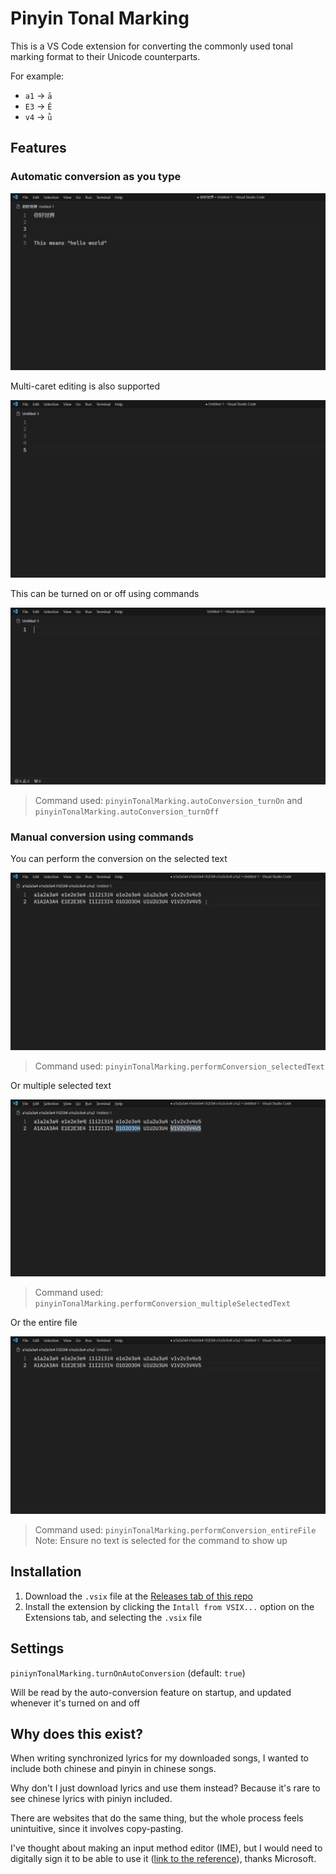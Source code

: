 # Pinyin Tonal Marking

This is a VS Code extension for converting the commonly used tonal marking format to their Unicode counterparts.

For example:
- `a1` -> `ā`
- `E3` -> `Ě`
- `v4` -> `ǜ`



## Features

### Automatic conversion as you type

![Demo of typing pinyin using Piniyn Tonal Marking](docs/Auto%20conversion%20-%20hello%20world.webp)

Multi-caret editing is also supported

![Demo of using Pinyin Tonal Marking with multiple cursors](docs/Auto%20conversion%20-%20multiple%20cursors.webp)

This can be turned on or off using commands

![Demo of turning Pinyin Tonal Marking's auto-conversion on and off](docs/Auto%20conversion%20-%20turn%20on%20and%20off.webp)

> Command used: `pinyinTonalMarking.autoConversion_turnOn` and `pinyinTonalMarking.autoConversion_turnOff`



### Manual conversion using commands

You can perform the conversion on the selected text

![Demo of using Pinyin Tonal Marking's manual conversion on a selected text](docs/Manual%20conversion%20-%20selected%20text.webp)

> Command used: `pinyinTonalMarking.performConversion_selectedText`



Or multiple selected text

![Demo of using Pinyin Tonal Marking's manual conversion on multiple selected text](docs/Manual%20conversion%20-%20multiple%20selected%20text.webp)

> Command used: `pinyinTonalMarking.performConversion_multipleSelectedText`



Or the entire file

![Demo of using Pinyin Tonal Marking's manual conversion on an entire file](docs/Manual%20conversion%20-%20entire%20file.webp)

> Command used: `pinyinTonalMarking.performConversion_entireFile`
> Note: Ensure no text is selected for the command to show up



## Installation

1. Download the `.vsix` file at the [Releases tab of this repo](https://github.com/ARipeAppleByYoursTruly/pinyin-tonal-marking/releases)
2. Install the extension by clicking the `Intall from VSIX...` option on the Extensions tab, and selecting the `.vsix` file



## Settings

`piniynTonalMarking.turnOnAutoConversion` (default: `true`)

Will be read by the auto-conversion feature on startup, and updated whenever it's turned on and off



## Why does this exist?

When writing synchronized lyrics for my downloaded songs, I wanted to include both chinese and pinyin in chinese songs.

Why don't I just download lyrics and use them instead? Because it's rare to see chinese lyrics with piniyn included.

There are websites that do the same thing, but the whole process feels unintuitive, since it involves copy-pasting.

I've thought about making an input method editor (IME), but I would need to digitally sign it to be able to use it ([link to the reference](https://learn.microsoft.com/en-us/windows/apps/design/input/input-method-editors#requirements-for-imes)), thanks Microsoft.
